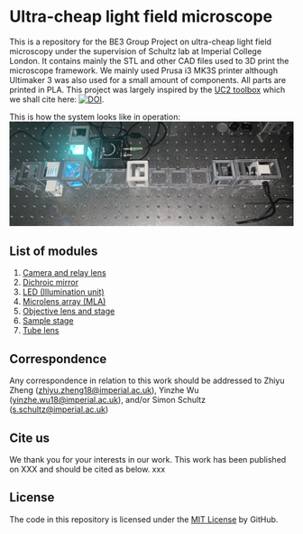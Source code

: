 # Ultra-cheap light field microscope
This is a repository for the BE3 Group Project on ultra-cheap light field microscopy under the supervision of Schultz lab at Imperial College London. It contains mainly the STL and other CAD files used to 3D print the microscope framework. We mainly used Prusa i3 MK3S printer although Ultimaker 3 was also used for a small amount of components. All parts are printed in PLA. This project was largely inspired by the  [UC2 toolbox](https://github.com/openUC2/UC2-GIT) which we shall cite here: [![DOI](https://zenodo.org/badge/DOI/10.5281/zenodo.4041339.svg)](https://doi.org/10.5281/zenodo.4041339).

This is how the system looks like in operation:
![alt text](https://github.com/schultzlab/ultra-cheap-light-field-microscope/blob/mess-from-zzy/Photos%20of%20LFM/Full%20LFM.jpg "Full LFM")

## List of modules
1. [Camera and relay lens](https://github.com/schultzlab/ultra-cheap-light-field-microscope/tree/mess-from-zzy/Camera%20and%20relay%20lens)
2. [Dichroic mirror](https://github.com/schultzlab/ultra-cheap-light-field-microscope/tree/mess-from-zzy/Dichroic%20mirror)
3. [LED (Illumination unit)](https://github.com/schultzlab/ultra-cheap-light-field-microscope/tree/mess-from-zzy/LED)
4. [Microlens array (MLA)](https://github.com/schultzlab/ultra-cheap-light-field-microscope/tree/mess-from-zzy/MLA)
5. [Objective lens and stage](https://github.com/schultzlab/ultra-cheap-light-field-microscope/tree/mess-from-zzy/Objective%20lens)
6. [Sample stage](https://github.com/schultzlab/ultra-cheap-light-field-microscope/tree/mess-from-zzy/Sample%20stage)
7. [Tube lens](https://github.com/schultzlab/ultra-cheap-light-field-microscope/tree/mess-from-zzy/Tube%20lens)

## Correspondence
Any correspondence in relation to this work should be addressed to Zhiyu Zheng (zhiyu.zheng18@imperial.ac.uk), Yinzhe Wu (yinzhe.wu18@imperial.ac.uk), and/or Simon Schultz (s.schultz@imperial.ac.uk)

## Cite us
We thank you for your interests in our work. This work has been published on XXX and should be cited as below.
xxx

## License
The code in this repository is licensed under the [MIT License]() by GitHub.
